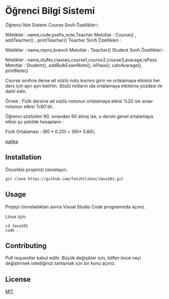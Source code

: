 # Öğrenci Bilgi Sistemi

Öğrenci Not Sistemi
Course Sınıfı Özellikleri :

Nitelikler : name,code,prefix,note,Teacher
Metotlar : Course() , addTeacher() , printTeacher()
Teacher Sınıfı Özellikleri :

Nitelikler : name,mpno,branch
Metotlar : Teacher()
Student Sınıfı Özellikleri :

Nitelikler : name,stuNo,classes,course1,course2,course3,avarage,isPass
Metotlar : Student(), addBulkExamNote(), isPass(), calcAvarage(), printNote()

Course sınıfına derse ait sözlü notu kısmını girin ve ortalamaya etkisini her ders için ayrı ayrı belirtin. Sözlü notların ıda ortalamaya etkileme yüzdesi ile dahil edin.

Örnek : Fizik dersine ait sözlü notunun ortalamaya etkisi %20 ise sınav notunun etkisi %80'dir.

Öğrenci sözlüden 90, sınavdan 60 almış ise, o dersin genel ortalamaya etkisi şu şekilde hesaplanır :

Fizik Ortalaması : (90 * 0.20) + (60* 0.80);

 [patika](https://app.patika.dev/fatihclsknn) 



## Installation

Öncelikle projenizi clonelayın.

```
git clone https://github.com/fatihclsknn/Java101.git
```
## Usage

Projeyi cloneladıktan sonra Visual Studio Code programında açınız.

Linux için:

```
cd Java101
code .
```

## Contributing

Pull requestler kabul edilir. Büyük değişikler için, lütfen önce neyi değiştirmek istediğinizi tartışmak için bir konu açınız.

## License
[MIT](https://choosealicense.com/licenses/mit/)